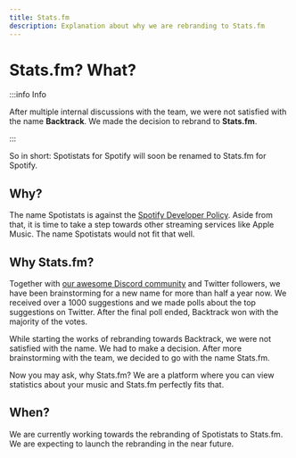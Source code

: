 ```yaml
---
title: Stats.fm
description: Explanation about why we are rebranding to Stats.fm
---
```


# Stats.fm? What?

:::info Info

After multiple internal discussions with the team, we were not satisfied with the name **Backtrack**. We made the decision to rebrand to **Stats.fm**.

:::

So in short: Spotistats for Spotify will soon be renamed to Stats.fm for Spotify.

## Why?

The name Spotistats is against the [Spotify Developer Policy](https://developer.spotify.com/policy/#vi-naming-and-branding). Aside from that, it is time to take a step towards other streaming services like Apple Music. The name Spotistats would not fit that well.

## Why Stats.fm?

Together with [our awesome Discord community](https://discord.gg/aV9EtB3) and Twitter followers, we have been brainstorming for a new name for more than half a year now. We received over a 1000 suggestions and we made polls about the top suggestions on Twitter. After the final poll ended, Backtrack won with the majority of the votes.

While starting the works of rebranding towards Backtrack, we were not satisfied with the name. We had to make a decision. After more brainstorming with the team, we decided to go with the name Stats.fm.

Now you may ask, why Stats.fm? We are a platform where you can view statistics about your music and Stats.fm perfectly fits that.

## When?

We are currently working towards the rebranding of Spotistats to Stats.fm. We are expecting to launch the rebranding in the near future.
